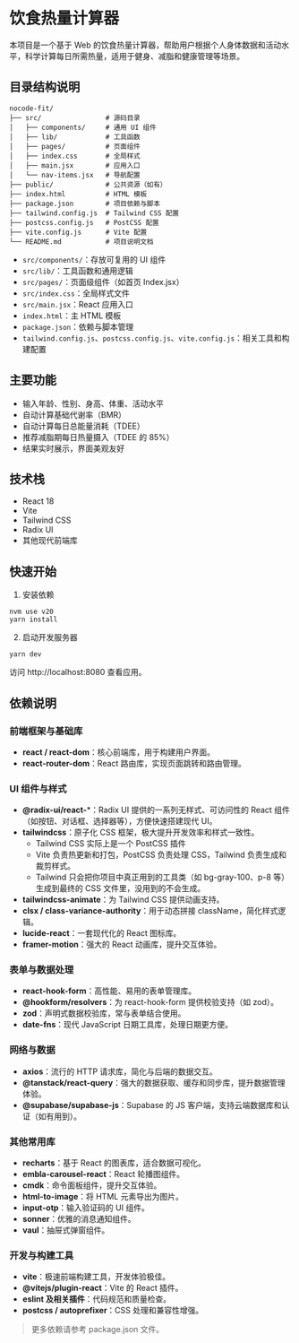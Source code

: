 # 饮食热量计算器

本项目是一个基于 Web 的饮食热量计算器，帮助用户根据个人身体数据和活动水平，科学计算每日所需热量，适用于健身、减脂和健康管理等场景。

## 目录结构说明

```
nocode-fit/
├── src/                # 源码目录
│   ├── components/     # 通用 UI 组件
│   ├── lib/            # 工具函数
│   ├── pages/          # 页面组件
│   ├── index.css       # 全局样式
│   ├── main.jsx        # 应用入口
│   └── nav-items.jsx   # 导航配置
├── public/             # 公共资源（如有）
├── index.html          # HTML 模板
├── package.json        # 项目依赖与脚本
├── tailwind.config.js  # Tailwind CSS 配置
├── postcss.config.js   # PostCSS 配置
├── vite.config.js      # Vite 配置
└── README.md           # 项目说明文档
```

- `src/components/`：存放可复用的 UI 组件
- `src/lib/`：工具函数和通用逻辑
- `src/pages/`：页面级组件（如首页 Index.jsx）
- `src/index.css`：全局样式文件
- `src/main.jsx`：React 应用入口
- `index.html`：主 HTML 模板
- `package.json`：依赖与脚本管理
- `tailwind.config.js`、`postcss.config.js`、`vite.config.js`：相关工具和构建配置

## 主要功能
- 输入年龄、性别、身高、体重、活动水平
- 自动计算基础代谢率（BMR）
- 自动计算每日总能量消耗（TDEE）
- 推荐减脂期每日热量摄入（TDEE 的 85%）
- 结果实时展示，界面美观友好

## 技术栈
- React 18
- Vite
- Tailwind CSS
- Radix UI
- 其他现代前端库

## 快速开始
1. 安装依赖
```
nvm use v20
yarn install
```
2. 启动开发服务器
```
yarn dev
```

访问 http://localhost:8080 查看应用。

<!-- ## 在线预览
（如有线上部署，可在此处添加访问链接。例如：https://your-demo-link.com）

## 项目截图
（可在此处插入项目主要界面的截图。例如：）

![主界面截图](./screenshot.png) -->

<!-- ## 贡献指南
欢迎大家参与贡献！
1. Fork 本仓库
2. 新建分支进行开发
3. 提交 Pull Request
4. 等待审核合并

如有建议或 bug，欢迎提交 Issue。

## 常见问题（FAQ）
**Q: 如何切换主题？**
A: 目前暂未支持主题切换，后续版本将考虑加入。

**Q: 计算结果是否科学？**
A: 计算公式基于常用健康管理标准，仅供参考，具体请结合个人实际情况。

## License
MIT -->


## 依赖说明

### 前端框架与基础库
- **react / react-dom**：核心前端库，用于构建用户界面。
- **react-router-dom**：React 路由库，实现页面跳转和路由管理。

### UI 组件与样式
- **@radix-ui/react-***：Radix UI 提供的一系列无样式、可访问性的 React 组件（如按钮、对话框、选择器等），方便快速搭建现代 UI。
- **tailwindcss**：原子化 CSS 框架，极大提升开发效率和样式一致性。
  - Tailwind CSS 实际上是一个 PostCSS 插件
  - Vite 负责热更新和打包，PostCSS 负责处理 CSS，Tailwind 负责生成和裁剪样式。
  - Tailwind 只会把你项目中真正用到的工具类（如 bg-gray-100、p-8 等）生成到最终的 CSS 文件里，没用到的不会生成。
- **tailwindcss-animate**：为 Tailwind CSS 提供动画支持。
- **clsx / class-variance-authority**：用于动态拼接 className，简化样式逻辑。
- **lucide-react**：一套现代化的 React 图标库。
- **framer-motion**：强大的 React 动画库，提升交互体验。

### 表单与数据处理
- **react-hook-form**：高性能、易用的表单管理库。
- **@hookform/resolvers**：为 react-hook-form 提供校验支持（如 zod）。
- **zod**：声明式数据校验库，常与表单结合使用。
- **date-fns**：现代 JavaScript 日期工具库，处理日期更方便。

### 网络与数据
- **axios**：流行的 HTTP 请求库，简化与后端的数据交互。
- **@tanstack/react-query**：强大的数据获取、缓存和同步库，提升数据管理体验。
- **@supabase/supabase-js**：Supabase 的 JS 客户端，支持云端数据库和认证（如有用到）。

### 其他常用库
- **recharts**：基于 React 的图表库，适合数据可视化。
- **embla-carousel-react**：React 轮播图组件。
- **cmdk**：命令面板组件，提升交互体验。
- **html-to-image**：将 HTML 元素导出为图片。
- **input-otp**：输入验证码的 UI 组件。
- **sonner**：优雅的消息通知组件。
- **vaul**：抽屉式弹窗组件。

### 开发与构建工具
- **vite**：极速前端构建工具，开发体验极佳。
- **@vitejs/plugin-react**：Vite 的 React 插件。
- **eslint 及相关插件**：代码规范和质量检查。
- **postcss / autoprefixer**：CSS 处理和兼容性增强。

> 更多依赖请参考 package.json 文件。
